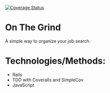 [![Coverage Status](https://img.shields.io/coveralls/ambreenhasan/on-the-grind.svg)](https://coveralls.io/r/ambreenhasan/on-the-grind?branch=master)

On The Grind
============

A simple way to organize your job search.

Technologies/Methods:
=====================
* Rails
* TDD with Coveralls and SimpleCov
* JavaScript


